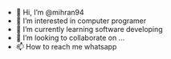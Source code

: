 - 👋 Hi, I’m @mihran94
- 👀 I’m interested in computer programer 
- 🌱 I’m currently learning software developing 
- 💞️ I’m looking to collaborate on ...
- 📫 How to reach me whatsapp

<!---
mihran94/mihran94 is a ✨ special ✨ repository because its `README.md` (this file) appears on your GitHub profile.
You can click the Preview link to take a look at your changes.
--->
